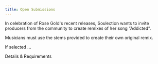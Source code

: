 ```yaml
---
title: Open Submissions
---
```

In celebration of Rose Gold's recent releases, Soulection wants to invite producers from the community to create remixes of her song “Addicted”.

Musicians must use the stems provided to create their own original remix.

If selected ...

Details & Requirements
